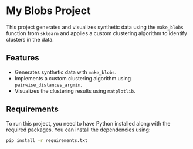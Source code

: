 # My Blobs Project

This project generates and visualizes synthetic data using the `make_blobs` function from `sklearn` and applies a custom clustering algorithm to identify clusters in the data.

## Features

- Generates synthetic data with `make_blobs`.
- Implements a custom clustering algorithm using `pairwise_distances_argmin`.
- Visualizes the clustering results using `matplotlib`.

## Requirements

To run this project, you need to have Python installed along with the required packages. You can install the dependencies using:

```bash  
pip install -r requirements.txt
  
